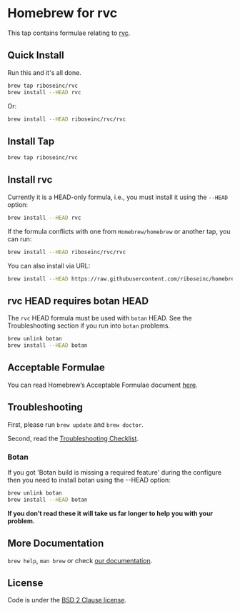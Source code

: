 # Homebrew for rvc

This tap contains formulae relating to [rvc](https://github.com/riboseinc/rvc).


## Quick Install

Run this and it's all done.

``` sh
brew tap riboseinc/rvc
brew install --HEAD rvc
```

Or:

``` sh
brew install --HEAD riboseinc/rvc/rvc
```

## Install Tap

``` sh
brew tap riboseinc/rvc
```

## Install rvc

Currently it is a HEAD-only formula, i.e., you must install it using the `--HEAD` option:

``` sh
brew install --HEAD rvc
```

If the formula conflicts with one from `Homebrew/homebrew` or another
tap, you can run:

``` sh
brew install --HEAD riboseinc/rvc/rvc
```

You can also install via URL:

``` sh
brew install --HEAD https://raw.githubusercontent.com/riboseinc/homebrew-rvc/master/rvc.rb
```

## rvc HEAD requires botan HEAD

The `rvc` HEAD formula must be used with `botan` HEAD. See the
Troubleshooting section if you run into `botan` problems.

``` sh
brew unlink botan
brew install --HEAD botan
```

## Acceptable Formulae

You can read Homebrew’s Acceptable Formulae document [here](https://github.com/Homebrew/brew/blob/master/docs/Acceptable-Formulae.md).

## Troubleshooting

First, please run `brew update` and `brew doctor`.

Second, read the [Troubleshooting Checklist](https://github.com/Homebrew/brew/blob/master/docs/Troubleshooting.md#troubleshooting).

### Botan

If you got 'Botan build is missing a required feature' during the configure then you need to install botan using the --HEAD option:

``` sh
brew unlink botan
brew install --HEAD botan
```

**If you don’t read these it will take us far longer to help you with your problem.**

## More Documentation

`brew help`, `man brew` or check [our documentation](https://github.com/Homebrew/brew/tree/master/docs#readme).

## License

Code is under the [BSD 2 Clause license](https://github.com/Homebrew/brew/tree/master/LICENSE.txt).

